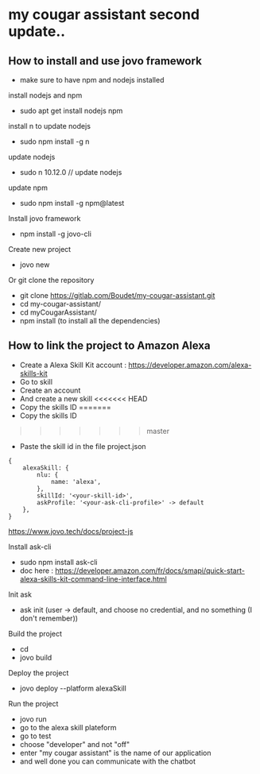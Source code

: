 # my cougar assistant second update..

## How to install and use jovo framework

 - make sure to have npm and nodejs installed

install nodejs and npm
- sudo apt get install nodejs	npm

install n to update nodejs
- sudo npm install -g n

update nodejs
- sudo n 10.12.0 // update nodejs

update npm
- sudo npm install -g npm@latest

Install jovo framework
- npm install -g jovo-cli

Create new project
- jovo new <directory>

Or git clone the repository
- git clone https://gitlab.com/Boudet/my-cougar-assistant.git
- cd my-cougar-assistant/
- cd myCougarAssistant/
- npm install (to install all the dependencies)

## How to link the project to Amazon Alexa

- Create a Alexa Skill Kit account : https://developer.amazon.com/alexa-skills-kit
- Go to skill
- Create an account
- And create a new skill
<<<<<<< HEAD
- Copy the skills ID
=======
- Copy the skills ID
>>>>>>> master
- Paste the skill id in the file project.json

```
{
    alexaSkill: {
        nlu: {
            name: 'alexa',
        },
        skillId: '<your-skill-id>',
        askProfile: '<your-ask-cli-profile>' -> default
    },
}
```
https://www.jovo.tech/docs/project-js

Install ask-cli
- sudo npm install ask-cli
- doc here : https://developer.amazon.com/fr/docs/smapi/quick-start-alexa-skills-kit-command-line-interface.html

Init ask
- ask init (user -> default, and choose no credential, and no something (I don't remember))

Build the project
- cd <directory>
- jovo build

Deploy the project
- jovo deploy --platform alexaSkill

Run the project
- jovo run
- go to the alexa skill plateform
- go to test
- choose "developer" and not "off"
- enter "my cougar assistant" is the name of our application
- and well done you can communicate with the chatbot